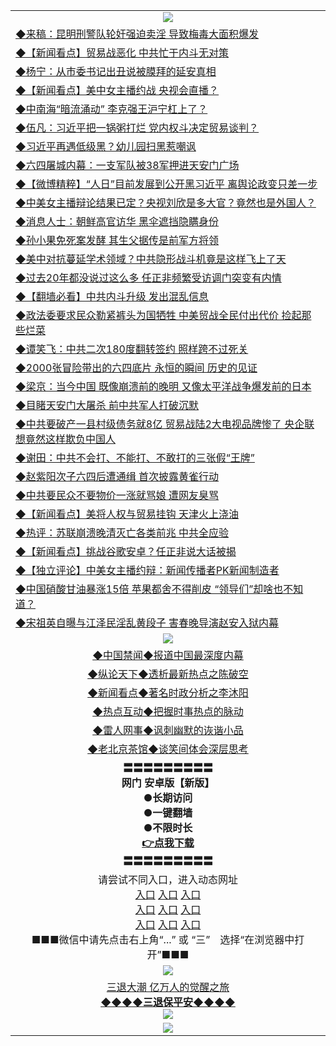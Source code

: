 <table>
  <tr>
    <td align=center><img src="https://github.com/gyhhx/image-upload/blob/master/3.jpg" /></td>
  </tr>
  <tr>
<td align=left>
<a href="http://ctbtfdoocixoa.global.ssl.fastly.net/oo.aspx?name=c1039705&key=ofejcfaxcltk&from=gy">◆来稿：昆明刑警队轮奸强迫卖淫 导致梅毒大面积爆发</a><br/></td>
 </tr>
  <tr>
<td align=left>
<a href="http://ctbtfdoocixoa.global.ssl.fastly.net/oo.aspx?name=c1039741&key=ofejcfaxcltk&from=gy">◆【新闻看点】贸易战恶化 中共忙于内斗无对策</a><br/>
</td>
   </tr>
<tr>
<td align=left>
<a href="https://ctbtfdoocixoa.global.ssl.fastly.net/oo.aspx?name=c1039800&key=ofejcfaxcltk&from=gy">◆杨宁：从市委书记出丑说被膜拜的延安真相</a><br/></td>
  </tr>
  <tr>
<td align=left>
<a href="https://ctbtfdoocixoa.global.ssl.fastly.net/oo.aspx?name=c1039797&key=ofejcfaxcltk&from=gy">◆【新闻看点】美中女主播约战 央视会直播？</a><br/></td>
 </tr>
  <tr>
<td align=left>
<a href="http://ctbtfdoocixoa.global.ssl.fastly.net/oo.aspx?name=c1039626&key=ofejcfaxcltk&from=gy">◆中南海“暗流涌动” 李克强王沪宁杠上了？</a><br/></td>
 </tr>
   <tr>
<td align=left>
<a href="http://ctbtfdoocixoa.global.ssl.fastly.net/oo.aspx?name=c1039713&key=ofejcfaxcltk&from=gy">◆伍凡：习近平把一锅粥打烂 党内权斗决定贸易谈判？</a><br/></td>
   </tr> 
  <tr>
<td align=left>
<a href="http://ctbtfdoocixoa.global.ssl.fastly.net/oo.aspx?name=https://www.ntdtv.com/gb/2019/05/29/a102588679.html&key=ofejcfaxcltk&from=gy">◆习近平再遇低级黑？幼儿园扫黑惹嘲讽</a><br/></td>
  </tr> 
 <tr>
<td align=left>
<a href="http://ctbtfdoocixoa.global.ssl.fastly.net/oo.aspx?name=https://www.ntdtv.com/gb/2019/05/29/a102588643.html&key=ofejcfaxcltk&from=gy">◆六四屠城内幕：一支军队被38军押进天安门广场</a><br/>
</td>
   </tr>
 <tr>
<td align=left>
<a href="http://ctbtfdoocixoa.global.ssl.fastly.net/oo.aspx?name=c1039638&key=ofejcfaxcltk&from=gy">◆【微博精粹】“人日”目前发展到公开黑习近平 离舆论政变只差一步</a><br/></td>
  </tr>
   <tr>
<td align=left>
<a href="http://ctbtfdoocixoa.global.ssl.fastly.net/oo.aspx?name=c1039693&key=ofejcfaxcltk&from=gy">◆中美女主播辩论结果已定？央视刘欣是多大官？竟然也是外国人？</a><br/>
</td>
   </tr>
 <tr>
<td align=left>
<a href="http://ctbtfdoocixoa.global.ssl.fastly.net/oo.aspx?name=c1039794&key=ofejcfaxcltk&from=gy">◆消息人士：朝鲜高官访华 黑伞遮挡隐瞒身份</a><br/></td>
  </tr>
  <tr>
<td align=left>
<a href="http://ctbtfdoocixoa.global.ssl.fastly.net/oo.aspx?name=c1039813&key=ofejcfaxcltk&from=gy">◆孙小果免死案发酵 其生父据传是前军方将领</a><br/></td>
 </tr>
  <tr>
<td align=left>
<a href="http://ctbtfdoocixoa.global.ssl.fastly.net/oo.aspx?name=c1039816&key=ofejcfaxcltk&from=gy">◆美中对抗蔓延学术领域？中共隐形战斗机竟是这样飞上了天</a><br/></td>
 </tr>
   <tr>
<td align=left>
<a href="http://ctbtfdoocixoa.global.ssl.fastly.net/oo.aspx?name=c1039688&key=ofejcfaxcltk&from=gy">◆过去20年都没说过这么多 任正非频繁受访调门突变有内情</a><br/></td>
   </tr> 
  <tr>
<td align=left>
<a href="http://ctbtfdoocixoa.global.ssl.fastly.net/oo.aspx?name=c1039872&key=ofejcfaxcltk&from=gy">◆【翻墙必看】中共内斗升级 发出混乱信息</a><br/></td>
  </tr> 
 <tr>
<td align=left>
<a href="http://ctbtfdoocixoa.global.ssl.fastly.net/oo.aspx?name=c1039788&key=ofejcfaxcltk&from=gy">◆政法委要求民众勒紧裤头为国牺牲 中美贸战全民付出代价 捡起那些烂菜</a><br/>
</td>
   </tr>
 <tr>
<td align=left>
<a href="http://ctbtfdoocixoa.global.ssl.fastly.net/oo.aspx?name=c1039844&key=ofejcfaxcltk&from=gy">◆谭笑飞：中共二次180度翻转签约 照样跨不过死关</a><br/>
</td>
   </tr>
 <tr>
<td align=left>
<a href="http://ctbtfdoocixoa.global.ssl.fastly.net/oo.aspx?name=c1039840&key=ofejcfaxcltk&from=gy">◆2000张冒险带出的六四底片 永恒的瞬间 历史的见证</a><br/></td>
  </tr>
  <tr>
<td align=left>
<a href="http://ctbtfdoocixoa.global.ssl.fastly.net/oo.aspx?name=c1039845&key=ofejcfaxcltk&from=gy">◆梁京：当今中国 既像崩溃前的晚明 又像太平洋战争爆发前的日本</a><br/></td>
 </tr>
   <tr>
<td align=left>
<a href="http://ctbtfdoocixoa.global.ssl.fastly.net/oo.aspx?name=c1039827&key=ofejcfaxcltk&from=gy">◆目睹天安门大屠杀 前中共军人打破沉默</a><br/>
</td>
   </tr>
 <tr>
<td align=left>
<a href="http://ctbtfdoocixoa.global.ssl.fastly.net/oo.aspx?name=c1039704&key=ofejcfaxcltk&from=gy">◆中共要破产一县村级债务就8亿 贸易战陆2大电视品牌惨了 央企联想竟然这样欺负中国人</a><br/>
</td>
   </tr>
<tr>
<td align=left>
<a href="https://ctbtfdoocixoa.global.ssl.fastly.net/oo.aspx?name=c1039868&key=ofejcfaxcltk&from=gy">◆谢田：中共不会打、不能打、不敢打的三张假“王牌”</a><br/>
</td>       
  <tr>
<td align=left>
<a href="http://ctbtfdoocixoa.global.ssl.fastly.net/oo.aspx?name=https://cn.ntdtv.com/gb/2019/05/28/a102587710.html&key=ofejcfaxcltk&from=gy">◆赵紫阳次子六四后遭通缉 首次披露黄雀行动</a><br/>
</td>
   </tr>
<tr>
<td align=left>
<a href="https://ctbtfdoocixoa.global.ssl.fastly.net/oo.aspx?name=c1039503&key=ofejcfaxcltk&from=gy">◆中共要民众不要物价一涨就骂娘 遭网友臭骂</a><br/></td>
  </tr>
  <tr>
<td align=left>
<a href="https://ctbtfdoocixoa.global.ssl.fastly.net/oo.aspx?name=c1039502&key=ofejcfaxcltk&from=gy">◆【新闻看点】美将人权与贸易挂钩 天津火上浇油</a><br/></td>
 </tr>
  <tr>
<td align=left>
<a href="http://ctbtfdoocixoa.global.ssl.fastly.net/oo.aspx?name=c1039444&key=ofejcfaxcltk&from=gy">◆热评：苏联崩溃晚清灭亡各类前兆 中共全应验</a><br/></td>
 </tr>
   <tr>
<td align=left>
<a href="http://ctbtfdoocixoa.global.ssl.fastly.net/oo.aspx?name=c1039482&key=ofejcfaxcltk&from=gy">◆【新闻看点】挑战谷歌安卓？任正非说大话被揭</a><br/></td>
   </tr> 
  <tr>
<td align=left>
<a href="http://ctbtfdoocixoa.global.ssl.fastly.net/oo.aspx?name=c1039467&key=ofejcfaxcltk&from=gy">◆【独立评论】中美女主播约辩：新闻传播者PK新闻制造者</a><br/></td>
  </tr> 
 <tr>
<td align=left>
<a href="http://ctbtfdoocixoa.global.ssl.fastly.net/oo.aspx?name=c1039407&key=ofejcfaxcltk&from=gy">◆中国硝酸甘油暴涨15倍 苹果都舍不得削皮 “领导们”却啥也不知道？</a><br/>
</td>
   </tr>
 <tr>
<td align=left>
<a href="http://ctbtfdoocixoa.global.ssl.fastly.net/oo.aspx?name=c1039342&key=ofejcfaxcltk&from=gy">◆宋祖英自曝与江泽民淫乱黄段子 害春晚导演赵安入狱内幕</a><br/></td>
  </tr>
  <tr>
    <td align=center><img src="https://github.com/gyhhx/image-upload/blob/master/2.jpg" /></td>
  </tr>
  <tr>
  <td align=center>
<a href="http://ctbtfdoocixoa.global.ssl.fastly.net/oo.aspx?name=c816860&key=ofejcfaxcltk&from=gy&tag=99733110">◆中国禁闻◆报道中国最深度内幕</a><br/>
   </tr>
  <tr>
     <td align=center>
<a href="http://ctbtfdoocixoa.global.ssl.fastly.net/oo.aspx?name=c816855&key=ofejcfaxcltk&from=gy&tag=997110">◆纵论天下◆透析最新热点之陈破空</a><br/>
   </tr>
   <tr>
      <td align=center>
<a href="http://ctbtfdoocixoa.global.ssl.fastly.net/oo.aspx?name=c838308&key=ofejcfaxcltk&from=gy&tag=9973110">◆新闻看点◆著名时政分析之李沐阳</a><br/>
   </tr>
   <tr>
     <td align=center>
<a href="http://ctbtfdoocixoa.global.ssl.fastly.net/oo.aspx?name=c816852&key=ofejcfaxcltk&from=gy&tag=9733110">◆热点互动◆把握时事热点的脉动</a><br/>
   </tr>
   <tr>
      <td align=center>
<a href="http://ctbtfdoocixoa.global.ssl.fastly.net/oo.aspx?name=c816694&key=ofejcfaxcltk&from=gy&tag=93310">◆雷人网事◆讽刺幽默的诙谐小品</a><br/>
   </tr>
   <tr>
    <td align=center>
<a href="http://ctbtfdoocixoa.global.ssl.fastly.net/oo.aspx?name=c816650&key=ofejcfaxcltk&from=gy&tag=9973110">◆老北京茶馆◆谈笑间体会深层思考</a><br/>
   </tr>
   <tr>
    <td align=center>
 <b>〓〓〓〓〓〓〓〓〓<br/>网门 安卓版【新版】<br/> ●长期访问<br/> ●一键翻墙<br/>  ●不限时长<br/> 
 <a href="https://share.weiyun.com/5rFsJi9">👉<b>点我下载</a><br/>〓〓〓〓〓〓〓〓〓<br/>
    </td>
    </tr>
   <tr>
    <td align=center>请尝试不同入口，进入动态网址<br/>
      <a href="https://s3.us-east-2.amazonaws.com/ogateo/show.htm">入口</a>
      <a href="https://s3.ca-central-1.amazonaws.com/ogatec/show.htm">入口</a>
      <a href="https://s3.ap-southeast-2.amazonaws.com/ogatey/show.htm">入口</a><br/>
      <a href="https://s3.ap-northeast-2.amazonaws.com/ogates/show.htm">入口</a>
      <a href="https://s3.eu-central-1.amazonaws.com/ogatef/show.htm">入口</a>
      <a href="https://s3.ap-south-1.amazonaws.com/ogatem/show.htm">入口</a><br/>
      <a href="https://s3-us-west-1.amazonaws.com/ogaten/show.htm">入口</a>
      <a href="https://s3.eu-west-2.amazonaws.com/ogatel/show.htm">入口</a>
      <a href="https://s3.ap-northeast-1.amazonaws.com/ogatet/show.htm">入口</a><br/>
      ■■■微信中请先点击右上角“...” 或 “三”　选择“在浏览器中打开”■■■<b><br/>
    </td>
  </tr>
  <tr>
    <td align=center><img src="https://github.com/gyhhx/image-upload/blob/master/3.jpg" /> </td>
</tr>
  <tr>  
  <td align=center>
  <a href="http://ctbtfdoocixoa.global.ssl.fastly.net/oo.aspx?name=c894205&key=ofejcfaxcltk&from=gy&tag=9973110">三退大潮 亿万人的觉醒之旅</a><br/>
      <a href="http://ctbtfdoocixoa.global.ssl.fastly.net/oo.aspx?name=ogQuit.aspx&key=ofejcfaxcltk&from=gy"><b>◆◆◆◆三退保平安◆◆◆◆<br/></a>
      <img src="https://github.com/gyhhx/image-upload/blob/master/3t.jpg" /><br/>
      </td>
  </tr>
   <tr>
    <td align=center><img src="https://raw.githubusercontent.com/oGate2/Up/master/oGate_640.jpg"/></td>
  </tr>
</table>


